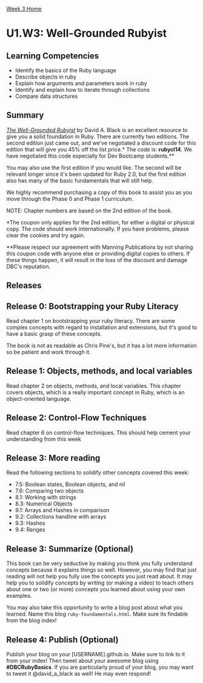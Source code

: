 [Week 3 Home](../../)

# U1.W3: Well-Grounded Rubyist

## Learning Competencies
- Identify the basics of the Ruby language
- Describe objects in ruby
- Explain how arguments and parameters work in ruby
- Identify and explain how to iterate through collections
- Compare data structures

## Summary
[*The Well-Grounded Rubyist*](http://www.manning.com/black3/) by David A. Black is an excellent resource to give you a solid foundation in Ruby. There are currently two editions. The second edition just came out, and we've negotiated a discount code for this edition that will give you 45% off the list price.* The code is: **rubycl14**. We have negotiated this code especially for Dev Bootcamp students.**

You may also use the first edition if you would like. The second will be relevant longer since it's been updated for Ruby 2.0, but the first edition also has many of the basic fundamentals that will still help.

We highly recommend purchasing a copy of this book to assist you as you move through the Phase 0 and Phase 1 curriculum.

NOTE: Chapter numbers are based on the 2nd edition of the book.

*The coupon only applies for the 2nd edition, for either a digital or physical copy. The code should work internationally. If you have problems, please clear the cookies and try again.

**Please respect our agreement with Manning Publications by not sharing this coupon code with anyone else or providing digital copies to others. If these things happen, it will result in the loss of the discount and damage DBC's reputation.

## Releases

## Release 0: Bootstrapping your Ruby Literacy
Read chapter 1 on bootstrapping your ruby literacy. There are some complex concepts with regard to installation and extensions, but it's good to have a basic grasp of these concepts.

The book is not as readable as Chris Pine's, but it has a lot more information so be patient and work through it.

## Release 1: Objects, methods, and local variables
Read chapter 2 on objects, methods, and local variables. This chapter covers objects, which is a really important concept in Ruby, which is an object-oriented language.

## Release 2: Control-Flow Techniques
Read chapter 6 on control-flow techniques. This should help cement your understanding from this week

## Release 3: More reading
Read the following sections to solidify other concepts covered this week:
- 7.5: Boolean states, Boolean objects, and nil
- 7.6: Comparing two objects
- 8.1: Working with strings
- 8.3: Numerical Objects
- 9.1: Arrays and Hashes in comparison
- 9.2: Collections handline with arrays
- 9.3: Hashes
- 9.4: Ranges

## Release 3: Summarize (Optional)
This book can be very seductive by making you think you fully understand concepts because it explains things so well. However, you may find that just reading will not help you fully use the concepts you just read about. It may help you to solidify concepts by writing (or making a video) to teach others about one or two (or more) concepts you learned about using your own examples.

You may also take this opportunity to write a blog post about what you learned. Name this blog `ruby-foundamentals.html`. Make sure its findable from the blog index!

## Release 4: Publish (Optional)
Publish your blog on your [USERNAME].github.io. Make sure to link to it from your index! Then tweet about your awesome blog using **#DBCRubyBasics**. If you are particularly proud of your blog, you may want to tweet it @david_a_black as well! He may even respond!
